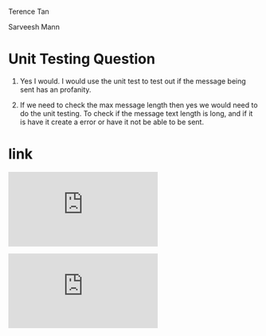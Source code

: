 
Terence Tan

Sarveesh Mann

# Unit Testing Question

1. Yes I would. I would use the unit test to test out if the message being sent has an profanity.

2. If we need to check the max message length then yes we would need to do the unit testing. To check if the message text length is long, and if it is have it create a error or have it not be able to be sent.

# link

![expose.html link](https://terencetan1021.github.io/Lab5_Starter/expose.html)

![explore.html link](https://terencetan1021.github.io/Lab5_Starter/explore.html)
